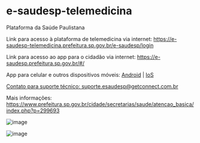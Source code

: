 # e-saudesp-telemedicina
Plataforma da Saúde Paulistana

Link para acesso à plataforma de telemedicina via internet: https://e-saudesp-telemedicina.prefeitura.sp.gov.br/e-saudesp/login

Link para acesso ao app para o cidadão via internet: https://e-saudesp.prefeitura.sp.gov.br/#/

App para celular e outros dispositivos móveis: <a href="https://play.google.com/store/apps/details?id=br.com.duosystem.avancasaude.sp.prod">Android</a> | <a href="https://apps.apple.com/br/app/e-saudesp/id1534036982">IoS</href>

Contato para suporte técnico: suporte.esaudesp@getconnect.com.br

Mais informações: https://www.prefeitura.sp.gov.br/cidade/secretarias/saude/atencao_basica/index.php?p=299693

![image](https://github.com/gisa-ceinfo-sms-sp/e-saudesp-telemedicina/assets/75272641/1ddbd5f8-a4d1-46c3-8503-0c09b177db11)

![image](https://github.com/gisa-ceinfo-sms-sp/e-saudesp-telemedicina/assets/75272641/94a47888-d1b3-4db1-ac49-bea95bcd66a5)
